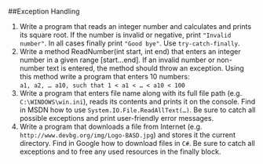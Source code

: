 ##Exception Handling
1. Write a program that reads an integer number and calculates and prints its square root. If the number is invalid or negative, print `"Invalid number"`. In all cases finally print `"Good bye"`. Use `try-catch-finally`.
2. Write a method ReadNumber(int start, int end) that enters an integer number in a given range [start…end]. If an invalid number or non-number text is entered, the method should throw an exception. Using this method write a program that enters 10 numbers:<br>`a1, a2, … a10, such that 1 < a1 < … < a10 < 100`
3. Write a program that enters file name along with its full file path (e.g. `C:\WINDOWS\win.ini`), reads its contents and prints it on the console. Find in MSDN how to use `System.IO.File.ReadAllText(…)`. Be sure to catch all possible exceptions and print user-friendly error messages.
4. Write a program that downloads a file from Internet (e.g. `http://www.devbg.org/img/Logo-BASD.jpg`) and stores it the current directory. Find in Google how to download files in `C#`. Be sure to catch all exceptions and to free any used resources in the finally block.



